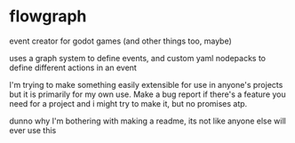 # flowgraph

event creator for godot games (and other things too, maybe)

uses a graph system to define events, and custom yaml nodepacks to define different actions in an event

I'm trying to make something easily extensible for use in anyone's projects but it is primarily for my own use. Make a bug report if there's a feature you need for a project and i might try to make it, but no promises atp.

dunno why I'm bothering with making a readme, its not like anyone else will ever use this
